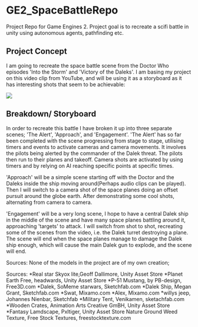 # GE2_SpaceBattleRepo
 Project Repo for Game Engines 2. Project goal is to recreate a scifi battle in unity using autonomous agents, pathfinding etc.

## Project Concept ##

I am going to recreate the space battle scene from the Doctor Who episodes 'Into the Storm' and 'Victory of the Daleks'. 
I am basing my project on this video clip from YouTube, and will be using it as a storyboard as it has interesting shots that seem to be achievable:

[![](http://img.youtube.com/vi/HirwnpeugNM/0.jpg)](http://www.youtube.com/watch?v=HirwnpeugNM "")

## Breakdown/ Storyboard ##

In order to recreate this battle I have broken it up into three separate scenes; 'The Alert', 'Approach', and 'Engagement'.
'The Alert' has so far been completed with the scene progressing from stage to stage, utilising timers and events to activate cameras and camera movements.
It involves the pilots being alerted by the commander of the Dalek threat. The pilots then run to their planes and takeoff. Camera shots are activated by using timers
and by relying on AI reaching specific points at specific times.

'Approach' will be a simple scene starting off with the Doctor and the Daleks inside the ship moving around(Perhaps audio clips can be played).
Then I will switch to a camera shot of the space planes doing an offset pursuit around the globe earth. After demonstrating some cool shots, alternating from camera
to camera.

'Engagement' will be a very long scene, I hope to have a central Dalek ship in the middle of the scene and have many space planes battling around it, approaching 'targets'
to attack. I will switch from shot to shot, recreating some of the scenes from the video, i.e. the Dalek turret destroying a plane. The scene will end when the space
planes manage to damage the Dalek ship enough,
which will cause the main Dalek gun to explode, and the scene will end.

Sources: 
None of the models in the project are of my own creation;

Sources:
*Real star Skyox lite,Geoff Dallimore, Unity Asset Store
*Planet Earth Free, headwards, Unity Asset Store 
*P-51 Mustang, by PB-design, Free3D.com
*Dalek, SoMeme starwars, Sketchfab.com
*Dalek Ship, Megan Grant, Sketchfab.com
*Swat, Mixamo.com
*Alex, Mixamo.com
*willys jeep, Johannes Nienbar, Sketchfab
*Military Tent, Venikamen, sketachfab.com
*Wooden Crates, Animation Arts Creative GmBH, Unity Asset Store
*Fantasy Lamdscape, Pxltiger, Unity Asset Store
Nature Ground Weed Texture, Free Stock Textures, freestocktexture.com
